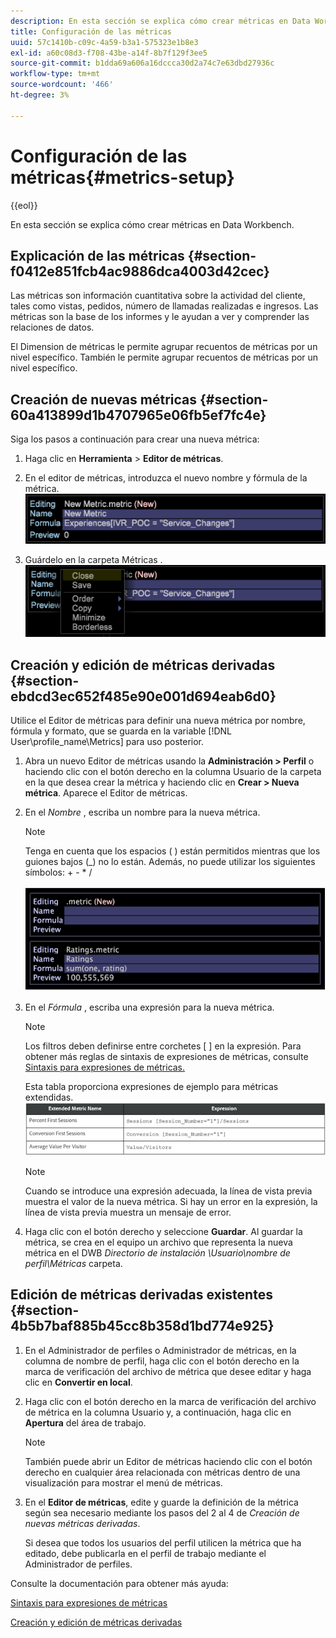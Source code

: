 ```yaml
---
description: En esta sección se explica cómo crear métricas en Data Workbench.
title: Configuración de las métricas
uuid: 57c1410b-c09c-4a59-b3a1-575323e1b8e3
exl-id: a60c08d3-f708-43be-a14f-8b7f129f3ee5
source-git-commit: b1dda69a606a16dccca30d2a74c7e63dbd27936c
workflow-type: tm+mt
source-wordcount: '466'
ht-degree: 3%

---
```


# Configuración de las métricas{#metrics-setup}

{{eol}}

En esta sección se explica cómo crear métricas en Data Workbench.

## Explicación de las métricas {#section-f0412e851fcb4ac9886dca4003d42cec}

Las métricas son información cuantitativa sobre la actividad del cliente, tales como vistas, pedidos, número de llamadas realizadas e ingresos. Las métricas son la base de los informes y le ayudan a ver y comprender las relaciones de datos.

El Dimension de métricas le permite agrupar recuentos de métricas por un nivel específico. También le permite agrupar recuentos de métricas por un nivel específico.

## Creación de nuevas métricas {#section-60a413899d1b4707965e06fb5ef7fc4e}

Siga los pasos a continuación para crear una nueva métrica:

1. Haga clic en **Herramienta** > **Editor de métricas**.

1. En el editor de métricas, introduzca el nuevo nombre y fórmula de la métrica. ![](assets/dwb_impl_metrics1.png)

1. Guárdelo en la carpeta Métricas . ![](assets/dwb_impl_metrics2.png)

## Creación y edición de métricas derivadas {#section-ebdcd3ec652f485e90e001d694eab6d0}

Utilice el Editor de métricas para definir una nueva métrica por nombre, fórmula y formato, que se guarda en la variable [!DNL User\profile_name\Metrics] para uso posterior.

1. Abra un nuevo Editor de métricas usando la **Administración > Perfil** o haciendo clic con el botón derecho en la columna Usuario de la carpeta en la que desea crear la métrica y haciendo clic en **Crear > Nueva métrica**. Aparece el Editor de métricas.

1. En el *Nombre* , escriba un nombre para la nueva métrica.

   >[!NOTE]
   >
   >Tenga en cuenta que los espacios ( ) están permitidos mientras que los guiones bajos (_) no lo están. Además, no puede utilizar los siguientes símbolos: + - &#42; /

   ![](assets/dwb_impl_metrics3.png)

1. En el *Fórmula* , escriba una expresión para la nueva métrica.

   >[!NOTE]
   >
   >Los filtros deben definirse entre corchetes [ ] en la expresión. Para obtener más reglas de sintaxis de expresiones de métricas, consulte [Sintaxis para expresiones de métricas.](https://experienceleague.adobe.com/docs/data-workbench/using/client/qry-lang-syntx/c-syntx-mtrc-exp.html)

   Esta tabla proporciona expresiones de ejemplo para métricas extendidas. ![](assets/dwb_impl_metrics4.png)

   >[!NOTE]
   >
   >Cuando se introduce una expresión adecuada, la línea de vista previa muestra el valor de la nueva métrica. Si hay un error en la expresión, la línea de vista previa muestra un mensaje de error.

1. Haga clic con el botón derecho y seleccione **Guardar**. Al guardar la métrica, se crea en el equipo un archivo que representa la nueva métrica en el DWB *Directorio de instalación \Usuario\nombre de perfil\Métricas* carpeta.

## Edición de métricas derivadas existentes {#section-4b5b7baf885b45cc8b358d1bd774e925}

1. En el Administrador de perfiles o Administrador de métricas, en la columna de nombre de perfil, haga clic con el botón derecho en la marca de verificación del archivo de métrica que desee editar y haga clic en **Convertir en local**.
1. Haga clic con el botón derecho en la marca de verificación del archivo de métrica en la columna Usuario y, a continuación, haga clic en **Apertura** del área de trabajo.

   >[!NOTE]
   >
   >También puede abrir un Editor de métricas haciendo clic con el botón derecho en cualquier área relacionada con métricas dentro de una visualización para mostrar el menú de métricas.

1. En el **Editor de métricas**, edite y guarde la definición de la métrica según sea necesario mediante los pasos del 2 al 4 de *Creación de nuevas métricas derivadas*.

   Si desea que todos los usuarios del perfil utilicen la métrica que ha editado, debe publicarla en el perfil de trabajo mediante el Administrador de perfiles.

Consulte la documentación para obtener más ayuda:

[Sintaxis para expresiones de métricas](https://experienceleague.adobe.com/docs/data-workbench/using/client/qry-lang-syntx/c-syntx-mtrc-exp.html)

[Creación y edición de métricas derivadas](https://experienceleague.adobe.com/docs/data-workbench/using/client/admin-ui/profile-mgr/c-drvd-mtrcs.html)
